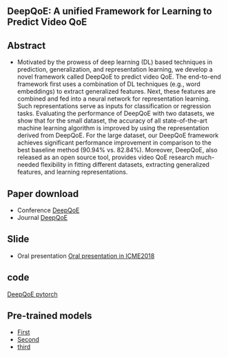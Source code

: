 ## DeepQoE: A unified Framework for Learning to Predict Video QoE

## Abstract
- Motivated by the prowess of deep learning (DL) based techniques in prediction, generalization, and representation learning, we develop a novel framework called DeepQoE to predict video QoE. The end-to-end framework first uses a combination of DL techniques (e.g., word embeddings) to extract generalized features. Next, these features are combined and fed into a neural network for representation learning. Such representations serve as inputs for classification or regression tasks. Evaluating the performance of DeepQoE with two datasets, we show that for the small dataset, the accuracy of all state-of-the-art machine learning algorithm is improved by using the representation derived from DeepQoE. For the large dataset, our DeepQoE framework achieves significant performance improvement in comparison to the best baseline method (90.94\% vs. 82.84\%). Moreover, DeepQoE, also released as an open source tool, provides video QoE research much-needed flexibility in fitting different datasets, extracting generalized features, and learning representations.


## Paper download
- Conference  [DeepQoE](www.pytorch.org)
- Journal [DeepQoE](www.pytorch.org)

## Slide
- Oral presentation [Oral presentation in ICME2018](www.pytorch.org)


## code
[DeepQoE pytorch](https://github.com/HuaizhengZhang/DeepQoE_pytorch)


## Pre-trained models
- [First](https://github.com/HuaizhengZhang/DeepQoE_pytorch)
- [Second](https://github.com/HuaizhengZhang/DeepQoE_pytorch)
- [third](https://github.com/HuaizhengZhang/DeepQoE_pytorch)
